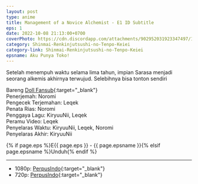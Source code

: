```yaml
---
layout: post
type: anime
title: Management of a Novice Alchemist - E1 ID Subtitle
eps: 1
date: 2022-10-08 21:13:00+0700
coverPhoto: https://cdn.discordapp.com/attachments/902952031923347497/1027961341991977071/unknown.png
category: Shinmai-Renkinjutsushi-no-Tenpo-Keiei
category-link: Shinmai-Renkinjutsushi-no-Tenpo-Keiei
epsname: Aku Punya Toko!
---
```


Setelah menempuh waktu selama lima tahun, impian Sarasa menjadi seorang alkemis akhirnya terwujud.
Selebihnya bisa tonton sendiri

Bareng [Doll Fansub](https://www.perpusindo.info/user/Leqek){:target="_blank"}<br>
Penerjemah: Noromi<br>
Pengecek Terjemahan: Leqek<br>
Penata Rias: Noromi<br>
Penggaya Lagu: KiryuuNii, Leqek<br>
Peramu Video: Leqek<br>
Penyelaras Waktu: KiryuuNii, Leqek, Noromi<br>
Penyelaras Akhir: KiryuuNii<br>

{% if page.eps %}E{{ page.eps }} - {{ page.epsname }}{% elsif page.epsname %}Unduh{% endif %}

---
- 1080p: [PerpusIndo](https://www.perpusindo.info/berkas/qldcxixU){:target="_blank"}<br>
- 720p: [PerpusIndo](https://www.perpusindo.info/berkas/EpAnKKFq){:target="_blank"}